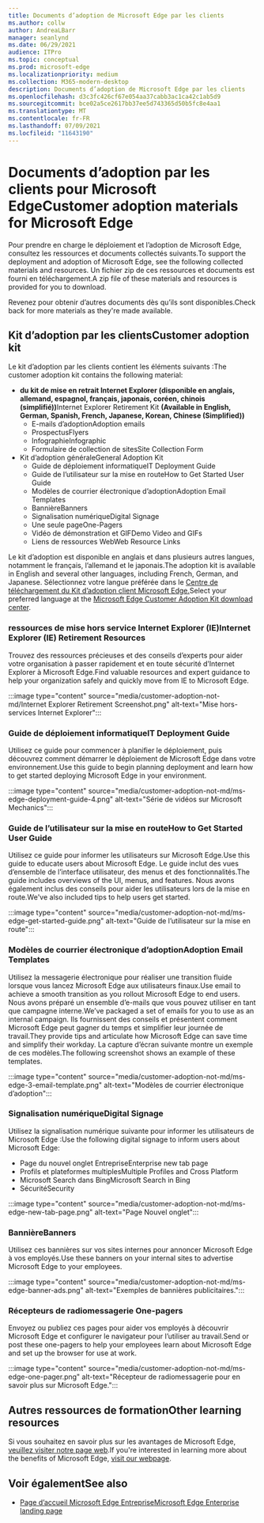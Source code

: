 ```yaml
---
title: Documents d’adoption de Microsoft Edge par les clients
ms.author: collw
author: AndreaLBarr
manager: seanlynd
ms.date: 06/29/2021
audience: ITPro
ms.topic: conceptual
ms.prod: microsoft-edge
ms.localizationpriority: medium
ms.collection: M365-modern-desktop
description: Documents d’adoption de Microsoft Edge par les clients
ms.openlocfilehash: d3c3fc426cf67e054aa37cabb3ac1ca42c1ab5d9
ms.sourcegitcommit: bce02a5ce2617bb37ee5d743365d50b5fc8e4aa1
ms.translationtype: MT
ms.contentlocale: fr-FR
ms.lasthandoff: 07/09/2021
ms.locfileid: "11643190"
---
```

# <a name="customer-adoption-materials-for-microsoft-edge"></a><span data-ttu-id="15d01-103">Documents d’adoption par les clients pour Microsoft Edge</span><span class="sxs-lookup"><span data-stu-id="15d01-103">Customer adoption materials for Microsoft Edge</span></span>

<span data-ttu-id="15d01-104">Pour prendre en charge le déploiement et l’adoption de Microsoft Edge, consultez les ressources et documents collectés suivants.</span><span class="sxs-lookup"><span data-stu-id="15d01-104">To support the deployment and adoption of Microsoft Edge, see the following collected materials and resources.</span></span> <span data-ttu-id="15d01-105">Un fichier zip de ces ressources et documents est fourni en téléchargement.</span><span class="sxs-lookup"><span data-stu-id="15d01-105">A zip file of these materials and resources is provided for you to download.</span></span>

<span data-ttu-id="15d01-106">Revenez pour obtenir d’autres documents dès qu’ils sont disponibles.</span><span class="sxs-lookup"><span data-stu-id="15d01-106">Check back for more materials as they're made available.</span></span>

## <a name="customer-adoption-kit"></a><span data-ttu-id="15d01-107">Kit d’adoption par les clients</span><span class="sxs-lookup"><span data-stu-id="15d01-107">Customer adoption kit</span></span>

<span data-ttu-id="15d01-108">Le kit d’adoption par les clients contient les éléments suivants :</span><span class="sxs-lookup"><span data-stu-id="15d01-108">The customer adoption kit contains the following material:</span></span>
- <span data-ttu-id="15d01-109">**du kit de mise en retrait Internet Explorer (disponible en anglais, allemand, espagnol, français, japonais, coréen, chinois (simplifié))**</span><span class="sxs-lookup"><span data-stu-id="15d01-109">Internet Explorer Retirement Kit **(Available in English, German, Spanish, French, Japanese, Korean, Chinese (Simplified))**</span></span>
    - <span data-ttu-id="15d01-110">E-mails d’adoption</span><span class="sxs-lookup"><span data-stu-id="15d01-110">Adoption emails</span></span>
    - <span data-ttu-id="15d01-111">Prospectus</span><span class="sxs-lookup"><span data-stu-id="15d01-111">Flyers</span></span>
    - <span data-ttu-id="15d01-112">Infographie</span><span class="sxs-lookup"><span data-stu-id="15d01-112">Infographic</span></span>
    - <span data-ttu-id="15d01-113">Formulaire de collection de sites</span><span class="sxs-lookup"><span data-stu-id="15d01-113">Site Collection Form</span></span>
- <span data-ttu-id="15d01-114">Kit d’adoption générale</span><span class="sxs-lookup"><span data-stu-id="15d01-114">General Adoption Kit</span></span>
    - <span data-ttu-id="15d01-115">Guide de déploiement informatique</span><span class="sxs-lookup"><span data-stu-id="15d01-115">IT Deployment Guide</span></span>
    - <span data-ttu-id="15d01-116">Guide de l’utilisateur sur la mise en route</span><span class="sxs-lookup"><span data-stu-id="15d01-116">How to Get Started User Guide</span></span>
    - <span data-ttu-id="15d01-117">Modèles de courrier électronique d’adoption</span><span class="sxs-lookup"><span data-stu-id="15d01-117">Adoption Email Templates</span></span>
    - <span data-ttu-id="15d01-118">Bannière</span><span class="sxs-lookup"><span data-stu-id="15d01-118">Banners</span></span>
    - <span data-ttu-id="15d01-119">Signalisation numérique</span><span class="sxs-lookup"><span data-stu-id="15d01-119">Digital Signage</span></span>
    - <span data-ttu-id="15d01-120">Une seule page</span><span class="sxs-lookup"><span data-stu-id="15d01-120">One-Pagers</span></span>
    - <span data-ttu-id="15d01-121">Vidéo de démonstration et GIF</span><span class="sxs-lookup"><span data-stu-id="15d01-121">Demo Video and GIFs</span></span>
    - <span data-ttu-id="15d01-122">Liens de ressources Web</span><span class="sxs-lookup"><span data-stu-id="15d01-122">Web Resource Links</span></span>

<span data-ttu-id="15d01-123">Le kit d’adoption est disponible en anglais et dans plusieurs autres langues, notamment le français, l’allemand et le japonais.</span><span class="sxs-lookup"><span data-stu-id="15d01-123">The adoption kit is available in English and several other languages, including French, German, and Japanese.</span></span> <span data-ttu-id="15d01-124">Sélectionnez votre langue préférée dans le [Centre de téléchargement du Kit d’adoption client Microsoft Edge.](https://www.microsoft.com/download/details.aspx?id=102119)</span><span class="sxs-lookup"><span data-stu-id="15d01-124">Select your preferred language at the [Microsoft Edge Customer Adoption Kit download center](https://www.microsoft.com/download/details.aspx?id=102119).</span></span>

### <a name="internet-explorer-ie-retirement-resources"></a><span data-ttu-id="15d01-125">ressources de mise hors service Internet Explorer (IE)</span><span class="sxs-lookup"><span data-stu-id="15d01-125">Internet Explorer (IE) Retirement Resources</span></span>

<span data-ttu-id="15d01-126">Trouvez des ressources précieuses et des conseils d’experts pour aider votre organisation à passer rapidement et en toute sécurité d’Internet Explorer à Microsoft Edge.</span><span class="sxs-lookup"><span data-stu-id="15d01-126">Find valuable resources and expert guidance to help your organization safely and quickly move from IE to Microsoft Edge.</span></span>

:::image type="content" source="media/customer-adoption-not-md/Internet Explorer Retirement Screenshot.png" alt-text="Mise hors-services Internet Explorer":::

### <a name="it-deployment-guide"></a><span data-ttu-id="15d01-128">Guide de déploiement informatique</span><span class="sxs-lookup"><span data-stu-id="15d01-128">IT Deployment Guide</span></span>

<span data-ttu-id="15d01-129">Utilisez ce guide pour commencer à planifier le déploiement, puis découvrez comment démarrer le déploiement de Microsoft Edge dans votre environnement.</span><span class="sxs-lookup"><span data-stu-id="15d01-129">Use this guide to begin planning deployment and learn how to get started deploying Microsoft Edge in your environment.</span></span>

:::image type="content" source="media/customer-adoption-not-md/ms-edge-deployment-guide-4.png" alt-text="Série de vidéos sur Microsoft Mechanics":::

### <a name="how-to-get-started-user-guide"></a><span data-ttu-id="15d01-131">Guide de l’utilisateur sur la mise en route</span><span class="sxs-lookup"><span data-stu-id="15d01-131">How to Get Started User Guide</span></span>

<span data-ttu-id="15d01-132">Utilisez ce guide pour informer les utilisateurs sur Microsoft Edge.</span><span class="sxs-lookup"><span data-stu-id="15d01-132">Use this guide to educate users about Microsoft Edge.</span></span> <span data-ttu-id="15d01-133">Le guide inclut des vues d’ensemble de l’interface utilisateur, des menus et des fonctionnalités.</span><span class="sxs-lookup"><span data-stu-id="15d01-133">The guide includes overviews of the UI, menus, and features.</span></span> <span data-ttu-id="15d01-134">Nous avons également inclus des conseils pour aider les utilisateurs lors de la mise en route.</span><span class="sxs-lookup"><span data-stu-id="15d01-134">We've also included tips to help users get started.</span></span>

:::image type="content" source="media/customer-adoption-not-md/ms-edge-get-started-guide.png" alt-text="Guide de l’utilisateur sur la mise en route":::

### <a name="adoption-email-templates"></a><span data-ttu-id="15d01-136">Modèles de courrier électronique d’adoption</span><span class="sxs-lookup"><span data-stu-id="15d01-136">Adoption Email Templates</span></span>

<span data-ttu-id="15d01-137">Utilisez la messagerie électronique pour réaliser une transition fluide lorsque vous lancez Microsoft Edge aux utilisateurs finaux.</span><span class="sxs-lookup"><span data-stu-id="15d01-137">Use email to achieve a smooth transition as you rollout Microsoft Edge to end users.</span></span> <span data-ttu-id="15d01-138">Nous avons préparé un ensemble d’e-mails que vous pouvez utiliser en tant que campagne interne.</span><span class="sxs-lookup"><span data-stu-id="15d01-138">We’ve packaged a set of emails for you to use as an internal campaign.</span></span> <span data-ttu-id="15d01-139">Ils fournissent des conseils et présentent comment Microsoft Edge peut gagner du temps et simplifier leur journée de travail.</span><span class="sxs-lookup"><span data-stu-id="15d01-139">They provide tips and articulate how Microsoft Edge can save time and simplify their workday.</span></span> <span data-ttu-id="15d01-140">La capture d’écran suivante montre un exemple de ces modèles.</span><span class="sxs-lookup"><span data-stu-id="15d01-140">The following screenshot shows an example of these templates.</span></span>

:::image type="content" source="media/customer-adoption-not-md/ms-edge-3-email-template.png" alt-text="Modèles de courrier électronique d’adoption":::

### <a name="digital-signage"></a><span data-ttu-id="15d01-142">Signalisation numérique</span><span class="sxs-lookup"><span data-stu-id="15d01-142">Digital Signage</span></span>

<span data-ttu-id="15d01-143">Utilisez la signalisation numérique suivante pour informer les utilisateurs de Microsoft Edge :</span><span class="sxs-lookup"><span data-stu-id="15d01-143">Use the following digital signage to inform users about Microsoft Edge:</span></span>

- <span data-ttu-id="15d01-144">Page du nouvel onglet Entreprise</span><span class="sxs-lookup"><span data-stu-id="15d01-144">Enterprise new tab page</span></span>
- <span data-ttu-id="15d01-145">Profils et plateformes multiples</span><span class="sxs-lookup"><span data-stu-id="15d01-145">Multiple Profiles and Cross Platform</span></span>
- <span data-ttu-id="15d01-146">Microsoft Search dans Bing</span><span class="sxs-lookup"><span data-stu-id="15d01-146">Microsoft Search in Bing</span></span>
- <span data-ttu-id="15d01-147">Sécurité</span><span class="sxs-lookup"><span data-stu-id="15d01-147">Security</span></span>

:::image type="content" source="media/customer-adoption-not-md/ms-edge-new-tab-page.png" alt-text="Page Nouvel onglet":::

### <a name="banners"></a><span data-ttu-id="15d01-149">Bannière</span><span class="sxs-lookup"><span data-stu-id="15d01-149">Banners</span></span>

<span data-ttu-id="15d01-150">Utilisez ces bannières sur vos sites internes pour annoncer Microsoft Edge à vos employés.</span><span class="sxs-lookup"><span data-stu-id="15d01-150">Use these banners on your internal sites to advertise Microsoft Edge to your employees.</span></span>

:::image type="content" source="media/customer-adoption-not-md/ms-edge-banner-ads.png" alt-text="Exemples de bannières publicitaires.":::

### <a name="one-pagers"></a><span data-ttu-id="15d01-152">Récepteurs de radiomessagerie </span><span class="sxs-lookup"><span data-stu-id="15d01-152">One-pagers</span></span>

<span data-ttu-id="15d01-153">Envoyez ou publiez ces pages pour aider vos employés à découvrir Microsoft Edge et configurer le navigateur pour l’utiliser au travail.</span><span class="sxs-lookup"><span data-stu-id="15d01-153">Send or post these one-pagers to help your employees learn about Microsoft Edge and set up the browser for use at work.</span></span>

:::image type="content" source="media/customer-adoption-not-md/ms-edge-one-pager.png" alt-text="Récepteur de radiomessagerie pour en savoir plus sur Microsoft Edge.":::

## <a name="other-learning-resources"></a><span data-ttu-id="15d01-155">Autres ressources de formation</span><span class="sxs-lookup"><span data-stu-id="15d01-155">Other learning resources</span></span>

<span data-ttu-id="15d01-156">Si vous souhaitez en savoir plus sur les avantages de Microsoft Edge, [veuillez visiter notre page web](https://www.microsoft.com/edge/business).</span><span class="sxs-lookup"><span data-stu-id="15d01-156">If you're interested in learning more about the benefits of Microsoft Edge, [visit our webpage](https://www.microsoft.com/edge/business).</span></span>

## <a name="see-also"></a><span data-ttu-id="15d01-157">Voir également</span><span class="sxs-lookup"><span data-stu-id="15d01-157">See also</span></span>

- [<span data-ttu-id="15d01-158">Page d’accueil Microsoft Edge Entreprise</span><span class="sxs-lookup"><span data-stu-id="15d01-158">Microsoft Edge Enterprise landing page</span></span>](https://aka.ms/EdgeEnterprise)
